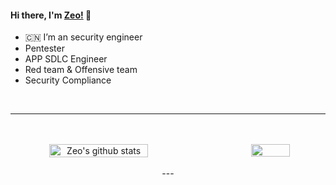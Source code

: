 #### Hi there, I'm [Zeo!](https://github.com/godzeo/) 👋

- :cn: I’m an security engineer 
- Pentester
- APP SDLC Engineer
- Red team & Offensive team
- Security Compliance
 </div>
 <!--  换行 -->
 </br>

---
 </div>
 <!--  换行 -->
 </br>


 </div>
 <!--  换行 -->
 </br>


<div align = center>
<!--  github的统计 -->
<div align = center style = "display: flex;justify-content:space-between;">
  <img width = "56%" src="https://github-readme-stats.vercel.app/api?username=godzeo&show_icons=true&hide=contribs&line_height=50" alt="Zeo's github stats" />
  
 <img width = "35%" src = "https://github-readme-stats.vercel.app/api/top-langs/?username=godzeo&langs_count=5&hide=javascript,html"> 
 </div>
 <!--  换行 -->
 </br>
---

